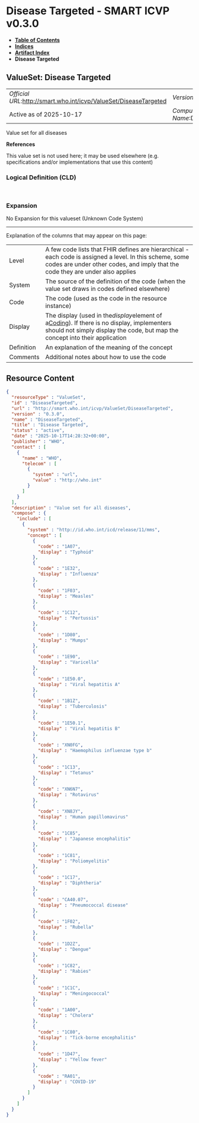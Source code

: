 # Disease Targeted - SMART ICVP v0.3.0

* [**Table of Contents**](toc.md)
* [**Indices**](indices.md)
* [**Artifact Index**](artifacts.md)
* **Disease Targeted**

## ValueSet: Disease Targeted 

| | |
| :--- | :--- |
| *Official URL*:http://smart.who.int/icvp/ValueSet/DiseaseTargeted | *Version*:0.3.0 |
| Active as of 2025-10-17 | *Computable Name*:DiseaseTargeted |

 
Value set for all diseases 

 **References** 

This value set is not used here; it may be used elsewhere (e.g. specifications and/or implementations that use this content)

### Logical Definition (CLD)

 

### Expansion

No Expansion for this valueset (Unknown Code System)

-------

 Explanation of the columns that may appear on this page: 

| | |
| :--- | :--- |
| Level | A few code lists that FHIR defines are hierarchical - each code is assigned a level. In this scheme, some codes are under other codes, and imply that the code they are under also applies |
| System | The source of the definition of the code (when the value set draws in codes defined elsewhere) |
| Code | The code (used as the code in the resource instance) |
| Display | The display (used in the*display*element of a[Coding](http://hl7.org/fhir/R4/datatypes.html#Coding)). If there is no display, implementers should not simply display the code, but map the concept into their application |
| Definition | An explanation of the meaning of the concept |
| Comments | Additional notes about how to use the code |



## Resource Content

```json
{
  "resourceType" : "ValueSet",
  "id" : "DiseaseTargeted",
  "url" : "http://smart.who.int/icvp/ValueSet/DiseaseTargeted",
  "version" : "0.3.0",
  "name" : "DiseaseTargeted",
  "title" : "Disease Targeted",
  "status" : "active",
  "date" : "2025-10-17T14:28:32+00:00",
  "publisher" : "WHO",
  "contact" : [
    {
      "name" : "WHO",
      "telecom" : [
        {
          "system" : "url",
          "value" : "http://who.int"
        }
      ]
    }
  ],
  "description" : "Value set for all diseases",
  "compose" : {
    "include" : [
      {
        "system" : "http://id.who.int/icd/release/11/mms",
        "concept" : [
          {
            "code" : "1A07",
            "display" : "Typhoid"
          },
          {
            "code" : "1E32",
            "display" : "Influenza"
          },
          {
            "code" : "1F03",
            "display" : "Measles"
          },
          {
            "code" : "1C12",
            "display" : "Pertussis"
          },
          {
            "code" : "1D80",
            "display" : "Mumps"
          },
          {
            "code" : "1E90",
            "display" : "Varicella"
          },
          {
            "code" : "1E50.0",
            "display" : "Viral hepatitis A"
          },
          {
            "code" : "1B1Z",
            "display" : "Tuberculosis"
          },
          {
            "code" : "1E50.1",
            "display" : "Viral hepatitis B"
          },
          {
            "code" : "XN0FG",
            "display" : "Haemophilus influenzae type b"
          },
          {
            "code" : "1C13",
            "display" : "Tetanus"
          },
          {
            "code" : "XN6N7",
            "display" : "Rotavirus"
          },
          {
            "code" : "XN8JY",
            "display" : "Human papillomavirus"
          },
          {
            "code" : "1C85",
            "display" : "Japanese encephalitis"
          },
          {
            "code" : "1C81",
            "display" : "Poliomyelitis"
          },
          {
            "code" : "1C17",
            "display" : "Diphtheria"
          },
          {
            "code" : "CA40.07",
            "display" : "Pneumococcal disease"
          },
          {
            "code" : "1F02",
            "display" : "Rubella"
          },
          {
            "code" : "1D2Z",
            "display" : "Dengue"
          },
          {
            "code" : "1C82",
            "display" : "Rabies"
          },
          {
            "code" : "1C1C",
            "display" : "Meningococcal"
          },
          {
            "code" : "1A00",
            "display" : "Cholera"
          },
          {
            "code" : "1C80",
            "display" : "Tick-borne encephalitis"
          },
          {
            "code" : "1D47",
            "display" : "Yellow fever"
          },
          {
            "code" : "RA01",
            "display" : "COVID-19"
          }
        ]
      }
    ]
  }
}

```
